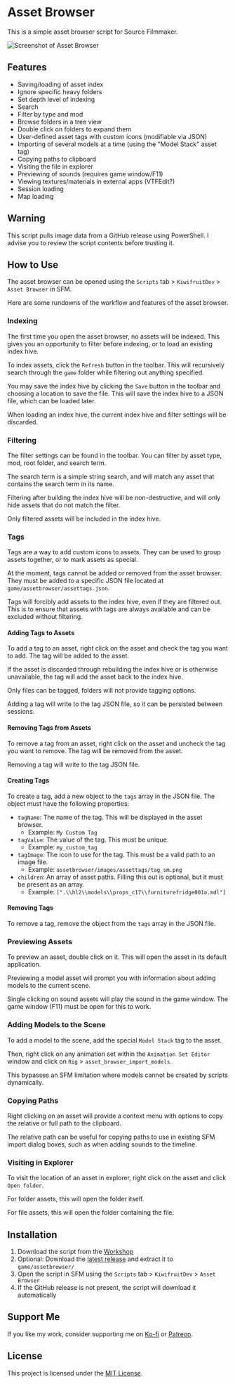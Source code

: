 # Asset Browser

This is a simple asset browser script for Source Filmmaker.

![Screenshot of Asset Browser](https://i.imgur.com/2QujuUI.png)

## Features

- Saving/loading of asset index
- Ignore specific heavy folders
- Set depth level of indexing
- Search
- Filter by type and mod
- Browse folders in a tree view
- Double click on folders to expand them
- User-defined asset tags with custom icons (modifiable via JSON)
- Importing of several models at a time (using the "Model Stack" asset tag)
- Copying paths to clipboard
- Visiting the file in explorer
- Previewing of sounds (requires game window/F11)
- Viewing textures/materials in external apps (VTFEdit?)
- Session loading
- Map loading

## Warning

This script pulls image data from a GitHub release using PowerShell.
I advise you to review the script contents before trusting it.

## How to Use

The asset browser can be opened using the `Scripts` tab > `KiwifruitDev` > `Asset Browser` in SFM.

Here are some rundowns of the workflow and features of the asset browser.

### Indexing

The first time you open the asset browser, no assets will be indexed. This gives you an opportunity to filter before indexing, or to load an existing index hive.

To index assets, click the `Refresh` button in the toolbar. This will recursively search through the `game` folder while filtering out anything specified.

You may save the index hive by clicking the `Save` button in the toolbar and choosing a location to save the file. This will save the index hive to a JSON file, which can be loaded later.

When loading an index hive, the current index hive and filter settings will be discarded.

### Filtering

The filter settings can be found in the toolbar. You can filter by asset type, mod, root folder, and search term.

The search term is a simple string search, and will match any asset that contains the search term in its name.

Filtering after building the index hive will be non-destructive, and will only hide assets that do not match the filter.

Only filtered assets will be included in the index hive.

### Tags

Tags are a way to add custom icons to assets. They can be used to group assets together, or to mark assets as special.

At the moment, tags cannot be added or removed from the asset browser. They must be added to a specific JSON file located at `game/assetbrowser/assettags.json`.

Tags will forcibly add assets to the index hive, even if they are filtered out. This is to ensure that assets with tags are always available and can be excluded without filtering.

#### Adding Tags to Assets

To add a tag to an asset, right click on the asset and check the tag you want to add. The tag will be added to the asset.

If the asset is discarded through rebuilding the index hive or is otherwise unavailable, the tag will add the asset back to the index hive.

Only files can be tagged, folders will not provide tagging options.

Adding a tag will write to the tag JSON file, so it can be persisted between sessions.

#### Removing Tags from Assets

To remove a tag from an asset, right click on the asset and uncheck the tag you want to remove. The tag will be removed from the asset.

Removing a tag will write to the tag JSON file.

#### Creating Tags

To create a tag, add a new object to the `tags` array in the JSON file. The object must have the following properties:

- `tagName`: The name of the tag. This will be displayed in the asset browser.
  - Example: `My Custom Tag`
- `tagValue`: The value of the tag. This must be unique.
  - Example: `my_custom_tag`
- `tagImage`: The icon to use for the tag. This must be a valid path to an image file.
  - Example: `assetbrowser/images/assettags/tag_sm.png`
- `children`: An array of asset paths. Filling this out is optional, but it must be present as an array.
  - Example: `[".\\hl2\\models\\props_c17\\furniturefridge001a.mdl"]`

#### Removing Tags

To remove a tag, remove the object from the `tags` array in the JSON file.

### Previewing Assets

To preview an asset, double click on it. This will open the asset in its default application.

Previewing a model asset will prompt you with information about adding models to the current scene.

Single clicking on sound assets will play the sound in the game window. The game window (F11) must be open for this to work.

### Adding Models to the Scene

To add a model to the scene, add the special `Model Stack` tag to the asset.

Then, right click on any animation set within the `Animation Set Editor` window and click on `Rig` > `asset_browser_import_models`.

This bypasses an SFM limitation where models cannot be created by scripts dynamically.

### Copying Paths

Right clicking on an asset will provide a context menu with options to copy the relative or full path to the clipboard.

The relative path can be useful for copying paths to use in existing SFM import dialog boxes, such as when adding sounds to the timeline.

### Visiting in Explorer

To visit the location of an asset in explorer, right click on the asset and click `Open folder`.

For folder assets, this will open the folder itself.

For file assets, this will open the folder containing the file.

## Installation

1. Download the script from the [Workshop](https://steamcommunity.com/sharedfiles/filedetails/?id=2918590103)
2. Optional: Download the [latest release](https://github.com/KiwifruitDev/SFM-Asset-Browser/releases/latest) and extract it to `game/assetbrowser/`
3. Open the script in SFM using the `Scripts` tab > `KiwifruitDev` > `Asset Browser`
4. If the GitHub release is not present, the script will download it automatically

## Support Me

If you like my work, consider supporting me on [Ko-fi](https://ko-fi.com/kiwifruitdev) or [Patreon](https://www.patreon.com/kiwifruitdev).

## License

This project is licensed under the [MIT License](LICENSE).

